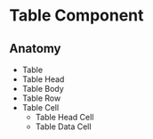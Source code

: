 # Table Component

## Anatomy

-   Table
-   Table Head
-   Table Body
-   Table Row
-   Table Cell
    -   Table Head Cell
    -   Table Data Cell
